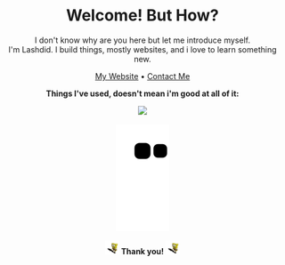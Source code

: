 <h1 align="center">Welcome! But How?</h1>

<p align="center">I don't know why are you here but let me introduce myself. <br/> I'm Lashdid. I build things, mostly websites, and i love to learn something new.</p>
<p align="center"><a href="https://lashdid.my.id">My Website</a> • <a href="mailto:sadida.alhan@gmail.com">Contact Me</a></p>

<p align="center"><b>Things I've used, doesn't mean i'm good at all of it:</b></p>
<p align="center"><img src="https://skillicons.dev/icons?i=html,css,js,ts,go,svelte,react,nextjs,nuxtjs,mongodb,mysql,firebase,flutter,git,linux" /></p>
<p align="center"><img src="https://github.com/lashdid/lashdid/blob/output/github-contribution-snake.svg"/></p>
<p align="center"><img src="/static/sponge.gif" width="25"/> <b>Thank you!</b> <img src="/static/sponge.gif" width="25"/></p>
